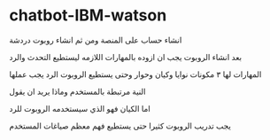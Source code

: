# chatbot-IBM-watson
انشاء حساب على المنصة ومن ثم انشاء روبوت دردشة

بعد انشاء الروبوت يجب ان ازوده بالمهارات اللازمه ليستطيع التحدث والرد

المهارات لها ٣ مكونات نوايا وكيان وحوار وحتى يستطيع الروبوت الرد يجب عملها

النية مرتبطة بالمستخدم وماذا يريد ان يقول

اما الكيان فهو الذي سيستخدمه الروبوت للرد

يجب تدريب الروبوت كثيرا حتى يستطيع فهم معظم صياغات المستخدم

